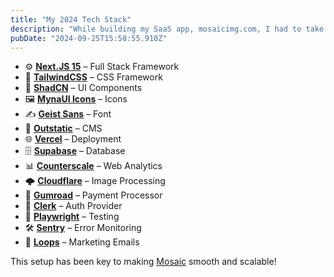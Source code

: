 ```yaml
---
title: "My 2024 Tech Stack"
description: "While building my SaaS app, mosaicimg.com, I had to take a moment and document the tech stack I used. Here's a quick rundown of all the tools that made it happen."
pubDate: "2024-09-25T15:58:55.910Z"
---
```


- ⚙️ [**Next.JS 15**](https://nextjs.org/) – Full Stack Framework
- 🎨 [**TailwindCSS**](https://tailwindcss.com/) – CSS Framework
- 🧩 [**ShadCN**](https://ui.shadcn.com/) – UI Components
- 🖼️ [**MynaUI Icons**](https://mynaui.com/icons) – Icons
- ✍️ [**Geist Sans**](https://vercel.com/font) – Font
- 📄 [**Outstatic**](https://outstatic.com/) – CMS
- 🌐 [**Vercel**](https://vercel.com/) – Deployment
- 🗄️ [**Supabase**](https://supabase.com/) – Database
- 📊 [**Counterscale**](https://counterscale.dev) – Web Analytics
- 🌩️ [**Cloudflare**](https://cloudflare.com/) – Image Processing
- 💸 [**Gumroad**](https://gumroad.com/) – Payment Processor
- 🔐 [**Clerk**](https://clerk.com/) – Auth Provider
- 🧪 [**Playwright**](https://playwright.dev/) – Testing
- 🛠️ [**Sentry**](https://sentry.io/) – Error Monitoring
- 📧 [**Loops**](https://loops.so/) – Marketing Emails

This setup has been key to making [Mosaic](https://mosaicimg.com) smooth and scalable!
